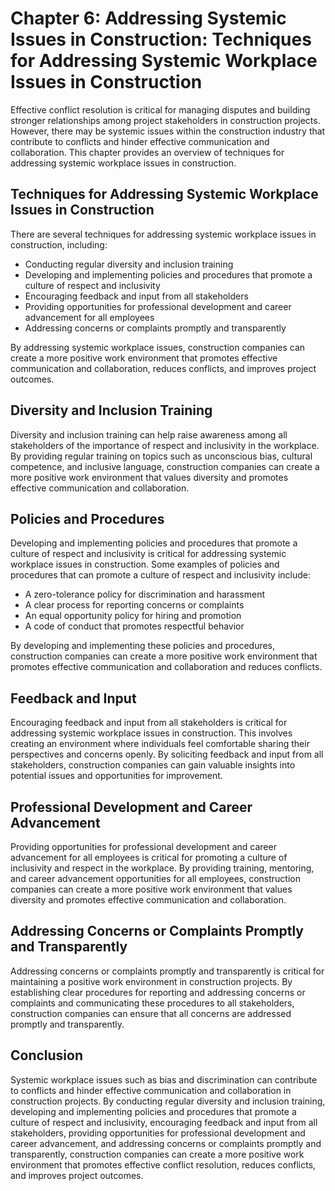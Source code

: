 Chapter 6: Addressing Systemic Issues in Construction: Techniques for Addressing Systemic Workplace Issues in Construction
==========================================================================================================================

Effective conflict resolution is critical for managing disputes and building stronger relationships among project stakeholders in construction projects. However, there may be systemic issues within the construction industry that contribute to conflicts and hinder effective communication and collaboration. This chapter provides an overview of techniques for addressing systemic workplace issues in construction.

Techniques for Addressing Systemic Workplace Issues in Construction
-------------------------------------------------------------------

There are several techniques for addressing systemic workplace issues in construction, including:

* Conducting regular diversity and inclusion training
* Developing and implementing policies and procedures that promote a culture of respect and inclusivity
* Encouraging feedback and input from all stakeholders
* Providing opportunities for professional development and career advancement for all employees
* Addressing concerns or complaints promptly and transparently

By addressing systemic workplace issues, construction companies can create a more positive work environment that promotes effective communication and collaboration, reduces conflicts, and improves project outcomes.

Diversity and Inclusion Training
--------------------------------

Diversity and inclusion training can help raise awareness among all stakeholders of the importance of respect and inclusivity in the workplace. By providing regular training on topics such as unconscious bias, cultural competence, and inclusive language, construction companies can create a more positive work environment that values diversity and promotes effective communication and collaboration.

Policies and Procedures
-----------------------

Developing and implementing policies and procedures that promote a culture of respect and inclusivity is critical for addressing systemic workplace issues in construction. Some examples of policies and procedures that can promote a culture of respect and inclusivity include:

* A zero-tolerance policy for discrimination and harassment
* A clear process for reporting concerns or complaints
* An equal opportunity policy for hiring and promotion
* A code of conduct that promotes respectful behavior

By developing and implementing these policies and procedures, construction companies can create a more positive work environment that promotes effective communication and collaboration and reduces conflicts.

Feedback and Input
------------------

Encouraging feedback and input from all stakeholders is critical for addressing systemic workplace issues in construction. This involves creating an environment where individuals feel comfortable sharing their perspectives and concerns openly. By soliciting feedback and input from all stakeholders, construction companies can gain valuable insights into potential issues and opportunities for improvement.

Professional Development and Career Advancement
-----------------------------------------------

Providing opportunities for professional development and career advancement for all employees is critical for promoting a culture of inclusivity and respect in the workplace. By providing training, mentoring, and career advancement opportunities for all employees, construction companies can create a more positive work environment that values diversity and promotes effective communication and collaboration.

Addressing Concerns or Complaints Promptly and Transparently
------------------------------------------------------------

Addressing concerns or complaints promptly and transparently is critical for maintaining a positive work environment in construction projects. By establishing clear procedures for reporting and addressing concerns or complaints and communicating these procedures to all stakeholders, construction companies can ensure that all concerns are addressed promptly and transparently.

Conclusion
----------

Systemic workplace issues such as bias and discrimination can contribute to conflicts and hinder effective communication and collaboration in construction projects. By conducting regular diversity and inclusion training, developing and implementing policies and procedures that promote a culture of respect and inclusivity, encouraging feedback and input from all stakeholders, providing opportunities for professional development and career advancement, and addressing concerns or complaints promptly and transparently, construction companies can create a more positive work environment that promotes effective conflict resolution, reduces conflicts, and improves project outcomes.
